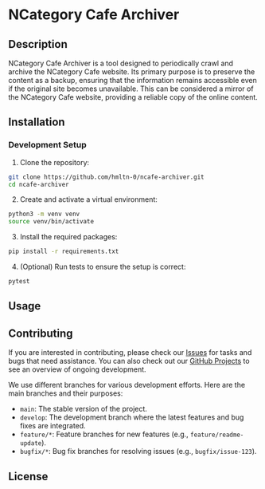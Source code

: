 # NCategory Cafe Archiver

## Description

NCategory Cafe Archiver is a tool designed to periodically crawl and archive the NCategory Cafe website. Its primary purpose is to preserve the content as a backup, ensuring that the information remains accessible even if the original site becomes unavailable. This can be considered a mirror of the NCategory Cafe website, providing a reliable copy of the online content.

## Installation

### Development Setup

1. Clone the repository:
```sh
git clone https://github.com/hmltn-0/ncafe-archiver.git
cd ncafe-archiver
```

2. Create and activate a virtual environment:
```sh
python3 -m venv venv
source venv/bin/activate
```

3. Install the required packages:
```sh
pip install -r requirements.txt
```

4. (Optional) Run tests to ensure the setup is correct:
```sh
pytest
```

## Usage

## Contributing

If you are interested in contributing, please check our [Issues](https://github.com/hmltn-0/ncafe-archiver/issues) for tasks and bugs that need assistance. You can also check out our [GitHub Projects](https://github.com/hmltn-0/ncafe-archiver/projects) to see an overview of ongoing development.

We use different branches for various development efforts. Here are the main branches and their purposes:

- `main`: The stable version of the project.
- `develop`: The development branch where the latest features and bug fixes are integrated.
- `feature/*`: Feature branches for new features (e.g., `feature/readme-update`).
- `bugfix/*`: Bug fix branches for resolving issues (e.g., `bugfix/issue-123`).

## License
